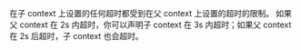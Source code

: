 在子 context 上设置的任何超时都受到在父 context 上设置的超时的限制。
如果父 context 在 2s 内超时，你可以声明子 context 在 3s 内超时；如果父 context 在 2s 后超时，子 context 也会超时。